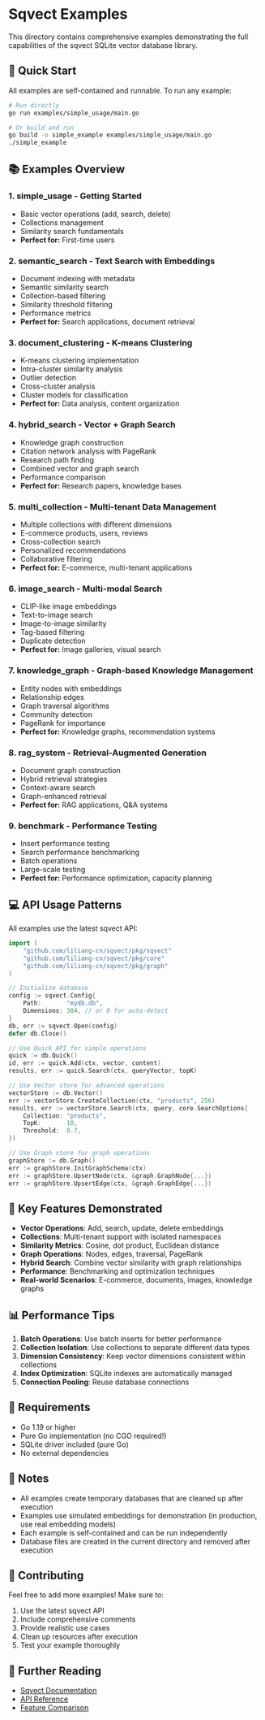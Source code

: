 # Sqvect Examples

This directory contains comprehensive examples demonstrating the full capabilities of the sqvect SQLite vector database library.

## 🚀 Quick Start

All examples are self-contained and runnable. To run any example:

```bash
# Run directly
go run examples/simple_usage/main.go

# Or build and run
go build -o simple_example examples/simple_usage/main.go
./simple_example
```

## 📚 Examples Overview

### 1. **simple_usage** - Getting Started
- Basic vector operations (add, search, delete)
- Collections management
- Similarity search fundamentals
- **Perfect for:** First-time users

### 2. **semantic_search** - Text Search with Embeddings
- Document indexing with metadata
- Semantic similarity search
- Collection-based filtering
- Similarity threshold filtering
- Performance metrics
- **Perfect for:** Search applications, document retrieval

### 3. **document_clustering** - K-means Clustering
- K-means clustering implementation
- Intra-cluster similarity analysis
- Outlier detection
- Cross-cluster analysis
- Cluster models for classification
- **Perfect for:** Data analysis, content organization

### 4. **hybrid_search** - Vector + Graph Search
- Knowledge graph construction
- Citation network analysis with PageRank
- Research path finding
- Combined vector and graph search
- Performance comparison
- **Perfect for:** Research papers, knowledge bases

### 5. **multi_collection** - Multi-tenant Data Management
- Multiple collections with different dimensions
- E-commerce products, users, reviews
- Cross-collection search
- Personalized recommendations
- Collaborative filtering
- **Perfect for:** E-commerce, multi-tenant applications

### 6. **image_search** - Multi-modal Search
- CLIP-like image embeddings
- Text-to-image search
- Image-to-image similarity
- Tag-based filtering
- Duplicate detection
- **Perfect for:** Image galleries, visual search

### 7. **knowledge_graph** - Graph-based Knowledge Management
- Entity nodes with embeddings
- Relationship edges
- Graph traversal algorithms
- Community detection
- PageRank for importance
- **Perfect for:** Knowledge graphs, recommendation systems

### 8. **rag_system** - Retrieval-Augmented Generation
- Document graph construction
- Hybrid retrieval strategies
- Context-aware search
- Graph-enhanced retrieval
- **Perfect for:** RAG applications, Q&A systems

### 9. **benchmark** - Performance Testing
- Insert performance testing
- Search performance benchmarking
- Batch operations
- Large-scale testing
- **Perfect for:** Performance optimization, capacity planning

## 💻 API Usage Patterns

All examples use the latest sqvect API:

```go
import (
    "github.com/liliang-cn/sqvect/pkg/sqvect"
    "github.com/liliang-cn/sqvect/pkg/core"
    "github.com/liliang-cn/sqvect/pkg/graph"
)

// Initialize database
config := sqvect.Config{
    Path:       "mydb.db",
    Dimensions: 384, // or 0 for auto-detect
}
db, err := sqvect.Open(config)
defer db.Close()

// Use Quick API for simple operations
quick := db.Quick()
id, err := quick.Add(ctx, vector, content)
results, err := quick.Search(ctx, queryVector, topK)

// Use Vector store for advanced operations
vectorStore := db.Vector()
err := vectorStore.CreateCollection(ctx, "products", 256)
results, err := vectorStore.Search(ctx, query, core.SearchOptions{
    Collection: "products",
    TopK:       10,
    Threshold:  0.7,
})

// Use Graph store for graph operations
graphStore := db.Graph()
err := graphStore.InitGraphSchema(ctx)
err := graphStore.UpsertNode(ctx, &graph.GraphNode{...})
err := graphStore.UpsertEdge(ctx, &graph.GraphEdge{...})
```

## 🎯 Key Features Demonstrated

- **Vector Operations**: Add, search, update, delete embeddings
- **Collections**: Multi-tenant support with isolated namespaces
- **Similarity Metrics**: Cosine, dot product, Euclidean distance
- **Graph Operations**: Nodes, edges, traversal, PageRank
- **Hybrid Search**: Combine vector similarity with graph relationships
- **Performance**: Benchmarking and optimization techniques
- **Real-world Scenarios**: E-commerce, documents, images, knowledge graphs

## 📊 Performance Tips

1. **Batch Operations**: Use batch inserts for better performance
2. **Collection Isolation**: Use collections to separate different data types
3. **Dimension Consistency**: Keep vector dimensions consistent within collections
4. **Index Optimization**: SQLite indexes are automatically managed
5. **Connection Pooling**: Reuse database connections

## 🔧 Requirements

- Go 1.19 or higher
- Pure Go implementation (no CGO required!)
- SQLite driver included (pure Go)
- No external dependencies

## 📝 Notes

- All examples create temporary databases that are cleaned up after execution
- Examples use simulated embeddings for demonstration (in production, use real embedding models)
- Each example is self-contained and can be run independently
- Database files are created in the current directory and removed after execution

## 🤝 Contributing

Feel free to add more examples! Make sure to:
1. Use the latest sqvect API
2. Include comprehensive comments
3. Provide realistic use cases
4. Clean up resources after execution
5. Test your example thoroughly

## 📖 Further Reading

- [Sqvect Documentation](../README.md)
- [API Reference](../doc.go)
- [Feature Comparison](../FEATURE_COMPARISON.md)
